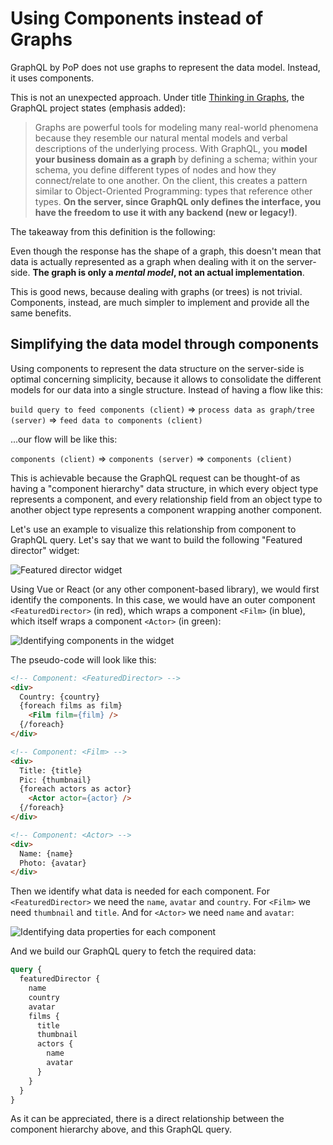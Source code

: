 # Using Components instead of Graphs

GraphQL by PoP does not use graphs to represent the data model. Instead, it uses components.

This is not an unexpected approach. Under title [Thinking in Graphs](https://graphql.org/learn/thinking-in-graphs/), the GraphQL project states (emphasis added):

> Graphs are powerful tools for modeling many real-world phenomena because they resemble our natural mental models and verbal descriptions of the underlying process. With GraphQL, you **model your business domain as a graph** by defining a schema; within your schema, you define different types of nodes and how they connect/relate to one another. On the client, this creates a pattern similar to Object-Oriented Programming: types that reference other types. **On the server, since GraphQL only defines the interface, you have the freedom to use it with any backend (new or legacy!)**.

The takeaway from this definition is the following:

Even though the response has the shape of a graph, this doesn't mean that data is actually represented as a graph when dealing with it on the server-side. **The graph is only a _mental model_, not an actual implementation**.

This is good news, because dealing with graphs (or trees) is not trivial. Components, instead, are much simpler to implement and provide all the same benefits.

## Simplifying the data model through components

Using components to represent the data structure on the server-side is optimal concerning simplicity, because it allows to consolidate the different models for our data into a single structure. Instead of having a flow like this:

`build query to feed components (client)` => `process data as graph/tree (server)` => `feed data to components (client)`

...our flow will be like this:

`components (client)` => `components (server)` => `components (client)`

This is achievable because the GraphQL request can be thought-of as having a "component hierarchy" data structure, in which every object type represents a component, and every relationship field from an object type to another object type represents a component wrapping another component.

Let's use an example to visualize this relationship from component to GraphQL query. Let's say that we want to build the following "Featured director" widget:

![Featured director widget](/images/featured-director-widget.jpg)

Using Vue or React (or any other component-based library), we would first identify the components. In this case, we would have an outer component `<FeaturedDirector>` (in red), which wraps a component `<Film>` (in blue), which itself wraps a component `<Actor>` (in green):

![Identifying components in the widget](/images/featured-director-widget-components.jpg)

The pseudo-code will look like this:

```html
<!-- Component: <FeaturedDirector> -->
<div>
  Country: {country}
  {foreach films as film}
    <Film film={film} />
  {/foreach}
</div>

<!-- Component: <Film> -->
<div>
  Title: {title}
  Pic: {thumbnail}
  {foreach actors as actor}
    <Actor actor={actor} />
  {/foreach}
</div>

<!-- Component: <Actor> -->
<div>
  Name: {name}
  Photo: {avatar}
</div>
```

Then we identify what data is needed for each component. For `<FeaturedDirector>` we need the `name`, `avatar` and `country`. For `<Film>` we need `thumbnail` and `title`. And for `<Actor>` we need `name` and `avatar`:

![Identifying data properties for each component](/images/featured-director-widget-data.jpg)

And we build our GraphQL query to fetch the required data:

```graphql
query {
  featuredDirector {
    name
    country
    avatar
    films {
      title
      thumbnail
      actors {
        name
        avatar
      }
    }
  }
}
```

As it can be appreciated, there is a direct relationship between the component hierarchy above, and this GraphQL query.
